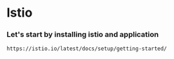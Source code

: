 # Istio


### Let's start by installing istio and application
```
https://istio.io/latest/docs/setup/getting-started/
```